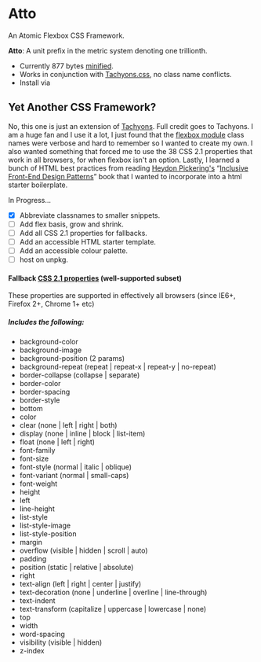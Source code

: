 # Atto
An Atomic Flexbox CSS Framework.

**Atto**: A unit prefix in the metric system denoting one trillionth.

+ Currently 877 bytes [minified](http://www.minifier.org/).
+ Works in conjunction with [Tachyons.css](http://tachyons.io/), no class name conflicts.
+ Install via

## Yet Another CSS Framework?

No, this one is just an extension of [Tachyons](http://tachyons.io/). Full credit goes to Tachyons. I am a huge fan and I use it a lot, I just found that the [flexbox module](https://github.com/tachyons-css/tachyons-flexbox) class names were verbose and hard to remember so I wanted to create my own. I also wanted something that forced me to use the 38 CSS 2.1 properties that work in all browsers, for when flexbox isn't an option. Lastly, I learned a bunch of HTML best practices from reading [Heydon Pickering's](https://twitter.com/heydonworks) “[Inclusive Front-End Design Patterns](https://www.smashingmagazine.com/inclusive-design-patterns/)” book that I wanted to incorporate into a html starter boilerplate.

In Progress...

- [x] Abbreviate classnames to smaller snippets.
- [ ] Add flex basis, grow and shrink.
- [ ] Add all CSS 2.1 properties for fallbacks.
- [ ] Add an accessible HTML starter template.
- [ ] Add an accessible colour palette.
- [ ] host on unpkg.

#### Fallback [CSS 2.1 properties](http://caniuse.com/#search=css) (well-supported subset)
These properties are supported in effectively all browsers (since IE6+, Firefox 2+, Chrome 1+ etc)

##### Includes the following:

+ background-color
+ background-image
+ background-position (2 params)
+ background-repeat (repeat | repeat-x | repeat-y | no-repeat)
+ border-collapse (collapse | separate)
+ border-color
+ border-spacing
+ border-style
+ bottom
+ color
+ clear (none | left | right | both)
+ display (none | inline | block | list-item)
+ float (none | left | right)
+ font-family
+ font-size
+ font-style (normal | italic | oblique)
+ font-variant (normal | small-caps)
+ font-weight
+ height
+ left
+ line-height
+ list-style
+ list-style-image
+ list-style-position
+ margin
+ overflow (visible | hidden | scroll | auto)
+ padding
+ position (static | relative | absolute)
+ right
+ text-align (left | right | center | justify)
+ text-decoration (none | underline | overline | line-through)
+ text-indent
+ text-transform (capitalize | uppercase | lowercase | none)
+ top
+ width
+ word-spacing
+ visibility (visible | hidden)
+ z-index
